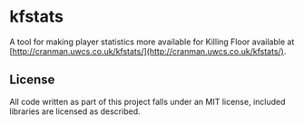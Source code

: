 # kfstats

A tool for making player statistics more available for Killing Floor available at [http://cranman.uwcs.co.uk/kfstats/](http://cranman.uwcs.co.uk/kfstats/).

## License

All code written as part of this project falls under an MIT license, included libraries are licensed as described.
